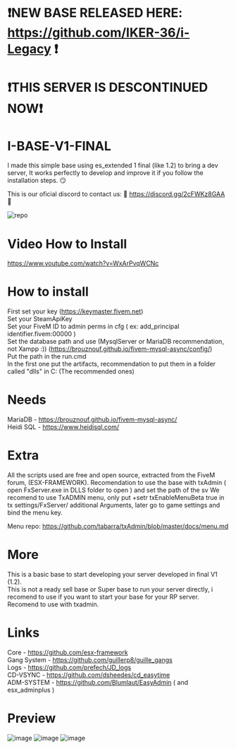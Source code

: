 # ❗NEW BASE RELEASED HERE: https://github.com/IKER-36/i-Legacy ❗

# ❗THIS SERVER IS DESCONTINUED NOW❗






# I-BASE-V1-FINAL

I made this simple base using es_extended 1 final (like 1.2) to bring a dev server, It works perfectly to develop and improve it if you follow the installation steps. 😏

This is our oficial discord to contact us: 🤖 https://discord.gg/2cFWKz8GAA 🤖

![repo](https://user-images.githubusercontent.com/63476973/131507298-2c83b2ed-d1be-4fb3-9850-35f7e41274ec.png)

# Video How to Install

https://www.youtube.com/watch?v=WxArPvqWCNc <br>

# How to install

First set your key (https://keymaster.fivem.net) <br>
Set your SteamApiKey <br>
Set your FiveM ID to admin perms in cfg ( ex: add_principal identifier.fivem:00000 )  <br>
Set the database path and use (MysqlServer or MariaDB recommendation, not Xampp :)) (https://brouznouf.github.io/fivem-mysql-async/config/) <br>
Put the path in the run.cmd <br>
In the first one put the artifacts, recommendation to put them in a folder called "dlls" in C: (The recommended ones) <br>

# Needs

MariaDB - https://brouznouf.github.io/fivem-mysql-async/ <br>
Heidi SQL - https://www.heidisql.com/

# Extra

All the scripts used are free and open source, extracted from the FiveM forum, (ESX-FRAMEWORK).
Recomendation to use the base with txAdmin ( open FxServer.exe in DLLS folder to open ) and set the path of the sv
We recomend to use TxADMIN menu, only put +setr txEnableMenuBeta true in tx settings/FxServer/ additional Arguments, later go to game settings and bind the menu key.

Menu repo: https://github.com/tabarra/txAdmin/blob/master/docs/menu.md

# More

This is a basic base to start developing your server developed in final V1 (1.2). <br>
This is not a ready sell base or Super base to run your server directly, i recomend to use if you want to start your base for your RP server.
Recomend to use with txadmin.

# Links

Core - https://github.com/esx-framework <br>
Gang System - https://github.com/guillerp8/guille_gangs <br>
Logs - https://github.com/prefech/JD_logs <br>
CD-VSYNC - https://github.com/dsheedes/cd_easytime <br>
ADM-SYSTEM - https://github.com/Blumlaut/EasyAdmin ( and esx_adminplus ) <br>


# Preview
![image](https://user-images.githubusercontent.com/63476973/124119957-755c2780-da73-11eb-8c35-face275ef5f2.png)
![image](https://user-images.githubusercontent.com/63476973/123319251-769bca80-d530-11eb-914a-d6a9ec25aa01.png)
![image](https://user-images.githubusercontent.com/63476973/124120033-8e64d880-da73-11eb-9c20-20c9389e63fc.png)


